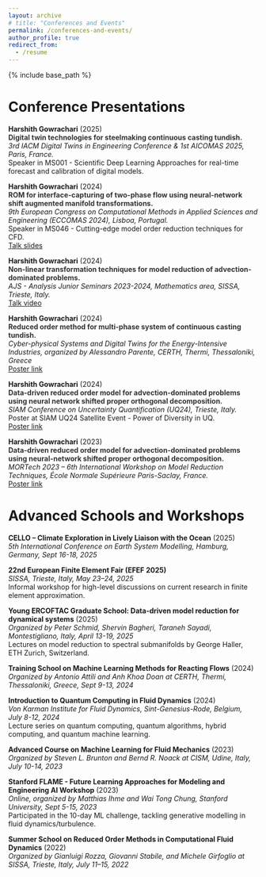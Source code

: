 ```yaml
---
layout: archive
# title: "Conferences and Events"
permalink: /conferences-and-events/
author_profile: true
redirect_from:
  - /resume
---
```

{% include base_path %}

Conference Presentations
======

**Harshith Gowrachari** (2025)  
<span style="color:#333333; font-weight:bold;">Digital twin technologies for steelmaking continuous casting tundish.</span>  
*3rd IACM Digital Twins in Engineering Conference & 1st AICOMAS 2025, Paris, France.*  
Speaker in MS001 - Scientific Deep Learning Approaches for real-time forecast and calibration of digital models.  

**Harshith Gowrachari** (2024)  
<span style="color:#333333; font-weight:bold;">ROM for interface-capturing of two-phase flow using neural-network shift augmented manifold transformations.</span>  
*9th European Congress on Computational Methods in Applied Sciences and Engineering (ECCOMAS 2024), Lisboa, Portugal.*  
Speaker in MS046 - Cutting-edge model order reduction techniques for CFD.  
[Talk slides](https://drive.google.com/file/d/18iaUHZm0PSnIZXs5crhxd4eznY31YN65/view?usp=sharing)  

**Harshith Gowrachari** (2024)  
<span style="color:#333333; font-weight:bold;">Non-linear transformation techniques for model reduction of advection-dominated problems.</span>  
*AJS - Analysis Junior Seminars 2023-2024, Mathematics area, SISSA, Trieste, Italy.*  
[Talk video](https://www.youtube.com/watch?v=ggMeoj8J_5Q)  

**Harshith Gowrachari** (2024)  
<span style="color:#333333; font-weight:bold;">Reduced order method for multi-phase system of continuous casting tundish.</span>  
*Cyber-physical Systems and Digital Twins for the Energy-Intensive Industries, organized by Alessandro Parente, CERTH, Thermi, Thessaloniki, Greece*  
[Poster link](https://drive.google.com/file/d/1krI66XvC8hQM1socmt-Ipv7RAsW4A7Ph/view?usp=drive_link)  

**Harshith Gowrachari** (2024)  
<span style="color:#333333; font-weight:bold;">Data-driven reduced order model for advection-dominated problems using neural network shifted proper orthogonal decomposition.</span>  
*SIAM Conference on Uncertainty Quantification (UQ24), Trieste, Italy.*  
Poster at SIAM UQ24 Satellite Event - Power of Diversity in UQ.  
[Poster link](https://people.sissa.it/~grozza/wp-content/uploads/2023/11/Harshith_MORTech_final.pdf)  

**Harshith Gowrachari** (2023)  
<span style="color:#333333; font-weight:bold;">Data-driven reduced order model for advection-dominated problems using neural-network shifted proper orthogonal decomposition.</span>  
*MORTech 2023 – 6th International Workshop on Model Reduction Techniques, École Normale Supérieure Paris-Saclay, France.*  
[Poster link](https://people.sissa.it/~grozza/wp-content/uploads/2023/11/Harshith_MORTech_final.pdf)  

Advanced Schools and Workshops
======

**CELLO – Climate Exploration in Lively Liaison with the Ocean** (2025)  
_5th International Conference on Earth System Modelling, Hamburg, Germany, Sept 16-18, 2025_  

**22nd European Finite Element Fair (EFEF 2025)**  
_SISSA, Trieste, Italy, May 23–24, 2025_  
Informal workshop for high-level discussions on current research in finite element approximation.  

**Young ERCOFTAC Graduate School: Data-driven model reduction for dynamical systems** (2025)  
_Organized by Peter Schmid, Shervin Bagheri, Taraneh Sayadi, Montestigliano, Italy, April 13-19, 2025_  
Lectures on model reduction to spectral submanifolds by George Haller, ETH Zurich, Switzerland.  

**Training School on Machine Learning Methods for Reacting Flows** (2024)  
_Organized by Antonio Attili and Anh Khoa Doan at CERTH, Thermi, Thessaloniki, Greece, Sept 9-13, 2024_  

**Introduction to Quantum Computing in Fluid Dynamics** (2024)  
_Von Karman Institute for Fluid Dynamics, Sint-Genesius-Rode, Belgium, July 8-12, 2024_  
Lecture series on quantum computing, quantum algorithms, hybrid computing, and quantum machine learning.  

**Advanced Course on Machine Learning for Fluid Mechanics** (2023)  
_Organized by Steven L. Brunton and Bernd R. Noack at CISM, Udine, Italy, July 10-14, 2023_  

**Stanford FLAME - Future Learning Approaches for Modeling and Engineering AI Workshop** (2023)  
_Online, organized by Matthias Ihme and Wai Tong Chung, Stanford University, Sept 5-15, 2023_  
Participated in the 10-day ML challenge, tackling generative modelling in fluid dynamics/turbulence.

**Summer School on Reduced Order Methods in Computational Fluid Dynamics** (2022)  
_Organized by Gianluigi Rozza, Giovanni Stabile, and Michele Girfoglio at SISSA, Trieste, Italy, July 11–15, 2022_
